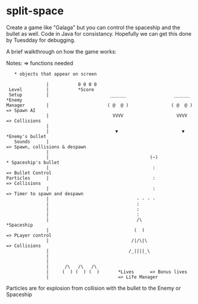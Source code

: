 # split-space
Create a game like "Galaga" but you can control the spaceship and the bullet as well. Code in Java for consistancy. Hopefully we can get this done by Tuesdday for debugging.

A brief walkthrough on how the game works:

Notes: => functions needed

       * objects that appear on screen

                   |           0 0 0 0
     Level         |           *Score
     Setup         |                       ______                  ______     *Enemy
    Manager        |                      ( @  @ )                ( @  @ )   => Spawn AI 
                   |                        VVVV                    VVVV     => Collisions
                   |                                
                   |                         ▼                        ▼      *Enemy's bullet 
       Sounds      |                                                        => Spawn, collisions & despawn
                   |                                                  
                   |                                      (~)               * Spaceship's bullet
                   |                                       :                => Bullet Control
    Particles      |                                       :                => Collisions
                   |                                       :                => Timer to spawn and despawn
                   |                                 - - - -
                   |                                 : 
                   |                                 :
                   |                                 :
                   |                                 /\                          *Spaceship
                   |                                (  )                         => PLayer control
                   |                               /|/\|\                        => Collisions
                   |                              /_||||_\
                   |
                   |
                   |      /\   /\   /\
                   |     (  ) (  ) (  )       *Lives      => Bonus lives
                   |                          => Life Manager
                   
Particles are for explosion from collision with the bullet to the Enemy or Spaceship
